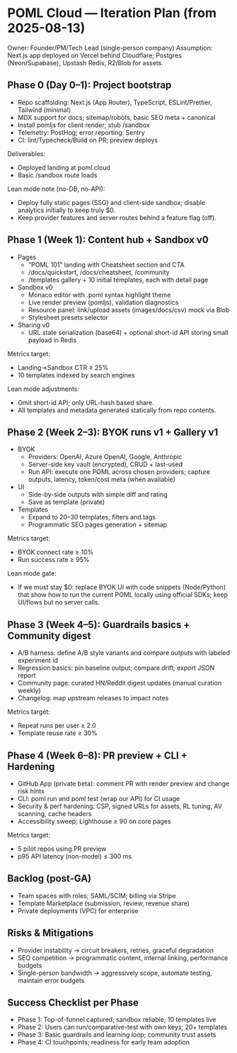 # POML Cloud — Iteration Plan (from 2025-08-13)

Owner: Founder/PM/Tech Lead (single-person company)
Assumption: Next.js app deployed on Vercel behind Cloudflare; Postgres (Neon/Supabase), Upstash Redis, R2/Blob for assets.

## Phase 0 (Day 0–1): Project bootstrap
- Repo scaffolding: Next.js (App Router), TypeScript, ESLint/Prettier, Tailwind (minimal)
- MDX support for docs; sitemap/robots, basic SEO meta + canonical
- Install pomljs for client render; stub /sandbox
- Telemetry: PostHog; error reporting: Sentry
- CI: lint/Typecheck/Build on PR; preview deploys

Deliverables:
- Deployed landing at poml.cloud
- Basic /sandbox route loads

Lean mode note (no-DB, no-API):
- Deploy fully static pages (SSG) and client-side sandbox; disable analytics initially to keep truly $0.
- Keep provider features and server routes behind a feature flag (off).

## Phase 1 (Week 1): Content hub + Sandbox v0
- Pages
  - “POML 101” landing with Cheatsheet section and CTA
  - /docs/quickstart, /docs/cheatsheet, /community
  - /templates gallery + 10 initial templates, each with detail page
- Sandbox v0
  - Monaco editor with .poml syntax highlight theme
  - Live render preview (pomljs), validation diagnostics
  - Resource panel: link/upload assets (images/docs/csv) mock via Blob
  - Stylesheet presets selector
- Sharing v0
  - URL state serialization (base64) + optional short-id API storing small payload in Redis

Metrics target:
- Landing→Sandbox CTR ≥ 25%
- 10 templates indexed by search engines

Lean mode adjustments:
- Omit short-id API; only URL-hash based share.
- All templates and metadata generated statically from repo contents.

## Phase 2 (Week 2–3): BYOK runs v1 + Gallery v1
- BYOK
  - Providers: OpenAI, Azure OpenAI, Google, Anthropic
  - Server-side key vault (encrypted), CRUD + last-used
  - Run API: execute one POML across chosen providers; capture outputs, latency, token/cost meta (when available)
- UI
  - Side-by-side outputs with simple diff and rating
  - Save as template (private)
- Templates
  - Expand to 20–30 templates; filters and tags
  - Programmatic SEO pages generation + sitemap

Metrics target:
- BYOK connect rate ≥ 10%
- Run success rate ≥ 95%

Lean mode gate:
- If we must stay $0: replace BYOK UI with code snippets (Node/Python) that show how to run the current POML locally using official SDKs; keep UI/flows but no server calls.

## Phase 3 (Week 4–5): Guardrails basics + Community digest
- A/B harness: define A/B style variants and compare outputs with labeled experiment id
- Regression basics: pin baseline output; compare drift; export JSON report
- Community page: curated HN/Reddit digest updates (manual curation weekly)
- Changelog: map upstream releases to impact notes

Metrics target:
- Repeat runs per user ≥ 2.0
- Template reuse rate ≥ 30%

## Phase 4 (Week 6–8): PR preview + CLI + Hardening
- GitHub App (private beta): comment PR with render preview and change risk hints
- CLI: poml run and poml test (wrap our API) for CI usage
- Security & perf hardening: CSP, signed URLs for assets, RL tuning, AV scanning, cache headers
- Accessibility sweep; Lighthouse ≥ 90 on core pages

Metrics target:
- 5 pilot repos using PR preview
- p95 API latency (non-model) ≤ 300 ms

## Backlog (post-GA)
- Team spaces with roles; SAML/SCIM; billing via Stripe
- Template Marketplace (submission, review, revenue share)
- Private deployments (VPC) for enterprise

## Risks & Mitigations
- Provider instability → circuit breakers, retries, graceful degradation
- SEO competition → programmatic content, internal linking, performance budgets
- Single-person bandwidth → aggressively scope, automate testing, maintain error budgets

## Success Checklist per Phase
- Phase 1: Top-of-funnel captured; sandbox reliable; 10 templates live
- Phase 2: Users can run/comparative-test with own keys; 20+ templates
- Phase 3: Basic guardrails and learning loop; community trust assets
- Phase 4: CI touchpoints; readiness for early team adoption

